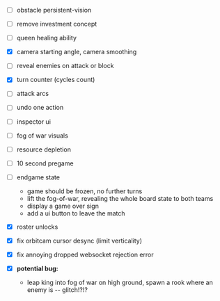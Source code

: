 
- [ ] obstacle persistent-vision
- [ ] remove investment concept
- [ ] queen healing ability
- [x] camera starting angle, camera smoothing
- [ ] reveal enemies on attack or block
- [x] turn counter (cycles count)
- [ ] attack arcs
- [ ] undo one action
- [ ] inspector ui
- [ ] fog of war visuals
- [ ] resource depletion
- [ ] 10 second pregame
- [ ] endgame state
  - game should be frozen, no further turns
  - lift the fog-of-war, revealing the whole board state to both teams
  - display a game over sign
  - add a ui button to leave the match

- [x] roster unlocks
- [x] fix orbitcam cursor desync (limit verticality)
- [x] fix annoying dropped websocket rejection error
- [x] **potential bug:**
  - leap king into fog of war on high ground, spawn a rook where an enemy is -- glitch!?!?

